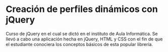 # Creación de perfiles dinámicos con jQuery

Curso de jQuery en el cual se dictó en el instituto de Aula Informática. Se llevó a cabo una aplicación hecha en jQuery, HTML y CSS
con el fin de que el estudiante conociera los conceptos básicos de esta popular librería.
